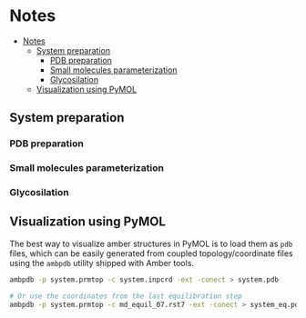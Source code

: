 # Notes

<!--toc:start-->
- [Notes](#notes)
  - [System preparation](#system-preparation)
    - [PDB preparation](#pdb-preparation)
    - [Small molecules parameterization](#small-molecules-parameterization)
    - [Glycosilation](#glycosilation)
  - [Visualization using PyMOL](#visualization-using-pymol)
<!--toc:end-->

## System preparation

### PDB preparation

### Small molecules parameterization

### Glycosilation

## Visualization using PyMOL

The best way to visualize amber structures in PyMOL is to load them as `pdb` files,
which can be easily generated from coupled topology/coordinate files using the
`ambpdb` utility shipped with Amber tools.

```bash
ambpdb -p system.prmtop -c system.inpcrd -ext -conect > system.pdb

# Or use the coordinates from the last equilibration step
ambpdb -p system.prmtop -c md_equil_07.rst7 -ext -conect > system_eq.pdb
```

